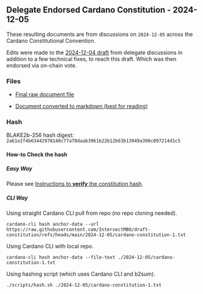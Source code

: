 
## Delegate Endorsed Cardano Constitution - 2024-12-05

These resulting documents are from discussions on `2024-12-05` across the
Cardano Constitutional Convention.

Edits were made to the [2024-12-04 draft](../2024-12-04/) from delegate
discussions in addition to a few technical fixes, to reach this draft.
Which was then endorsed via on-chain vote.

### Files

- [Final raw document file](./cardano-constitution-1.txt)

- [Document converted to markdown (best for reading)](./draft-constitution-converted.md)

### Hash

BLAKE2b-256 hash digest:
`2a61e2f4b63442978140c77a70daab3961b22b12b63b13949a390c097214d1c5`

#### How-to Check the hash

##### Easy Way

Please see
[Instructions to **verify** the constitution hash](https://docs.google.com/document/d/1xmDkMrL6ebaLNBsysiNQrtABcVnYBmsteQQcsrzGOpo/edit?tab=t.0#heading=h.bxb46qftdspf).

##### CLI Way

Using straight Cardano CLI pull from repo (no repo cloning needed).

```shell
cardano-cli hash anchor-data --url https://raw.githubusercontent.com/IntersectMBO/draft-constitution/refs/heads/main/2024-12-05/cardano-constitution-1.txt
```

Using Cardano CLI with local repo.

```shell
cardano-cli hash anchor-data --file-text ./2024-12-05/cardano-constitution-1.txt
```

Using hashing script (which uses Cardano CLI and b2sum).

```shell
./scripts/hash.sh ./2024-12-05/cardano-constitution-1.txt
```
